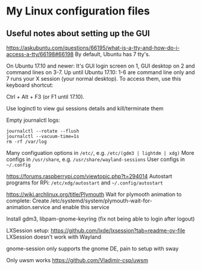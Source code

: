 # My Linux configuration files

## Useful notes about setting up the GUI

https://askubuntu.com/questions/66195/what-is-a-tty-and-how-do-i-access-a-tty/66198#66198
By default, Ubuntu has 7 tty's.

On Ubuntu 17.10 and newer: It's GUI login screen on 1, GUI desktop on 2 and command lines on 3-7.
Up until Ubuntu 17.10: 1-6 are command line only and 7 runs your X session (your normal desktop).
To access them, use this keyboard shortcut:

Ctrl + Alt + F3 (or F1 until 17.10).


Use loginctl to view gui sessions details and kill/terminate them

Empty journalctl logs:
```
journalctl --rotate --flush
journalctl --vacuum-time=1s
rm -rf /var/log
```

Many configuation options in `/etc/`, e.g. `/etc/(gdm3 | lightdm | xdg)`
More configs in `/usr/share`, e.g. `/usr/share/wayland-sessions`
User configs in `~/.config`

https://forums.raspberrypi.com/viewtopic.php?t=294014
Autostart programs for RPi: `/etc/xdg/autostart` and `~/.config/autostart`

https://wiki.archlinux.org/title/Plymouth
Wait for plymooth animation to complete: Create /etc/systemd/system/plymouth-wait-for-animation.service and enable this service

Install gdm3, libpam-gnome-keyring (fix not being able to login after logout)

LXSession setup: https://github.com/lxde/lxsession?tab=readme-ov-file
LXSession doesn't work with Wayland

gnome-session only supports the gnome DE, pain to setup with sway

Only uwsm works https://github.com/Vladimir-csp/uwsm
